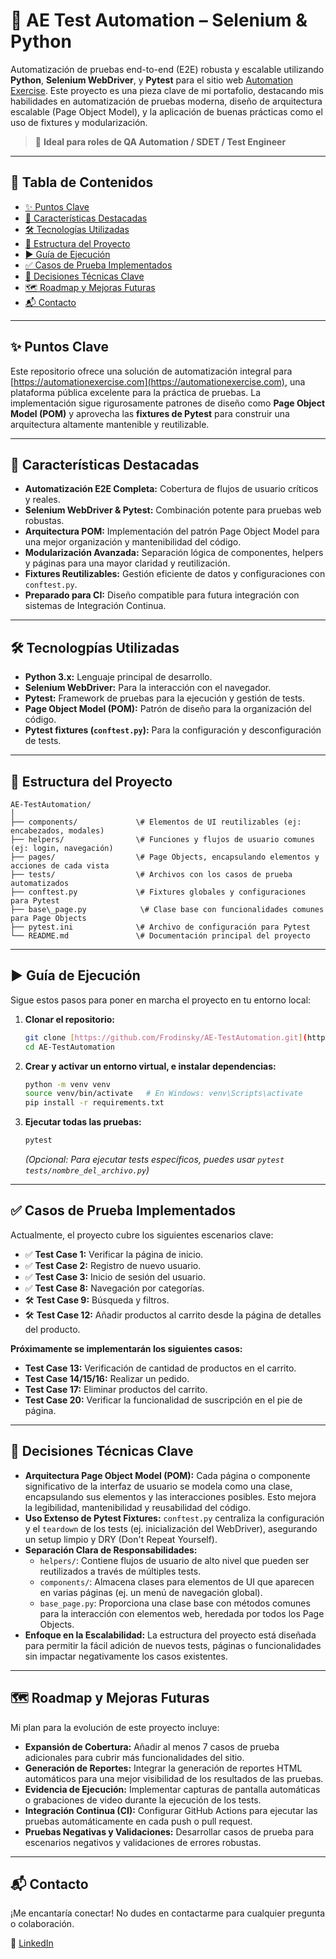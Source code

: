 # 🧪 AE Test Automation – Selenium & Python

Automatización de pruebas end-to-end (E2E) robusta y escalable utilizando **Python**, **Selenium WebDriver**, y **Pytest** para el sitio web [Automation Exercise](https://automationexercise.com). Este proyecto es una pieza clave de mi portafolio, destacando mis habilidades en automatización de pruebas moderna, diseño de arquitectura escalable (Page Object Model), y la aplicación de buenas prácticas como el uso de fixtures y modularización.

> 🎯 **Ideal para roles de QA Automation / SDET / Test Engineer**

---

## 📌 Tabla de Contenidos

- [✨ Puntos Clave](#-puntos-clave)
- [🚀 Características Destacadas](#-características-destacadas)
- [🛠️ Tecnologías Utilizadas](#-tecnologías-utilizadas)
- [📁 Estructura del Proyecto](#-estructura-del-proyecto)
- [▶️ Guía de Ejecución](#-guía-de-ejecución)
- [✅ Casos de Prueba Implementados](#-casos-de-prueba-implementados)
- [🧠 Decisiones Técnicas Clave](#-decisiones-técnicas-clave)
- [🗺️ Roadmap y Mejoras Futuras](#-roadmap-y-mejoras-futuras)
- [📬 Contacto](#-contacto)

---

## ✨ Puntos Clave

Este repositorio ofrece una solución de automatización integral para [https://automationexercise.com](https://automationexercise.com), una plataforma pública excelente para la práctica de pruebas. La implementación sigue rigurosamente patrones de diseño como **Page Object Model (POM)** y aprovecha las **fixtures de Pytest** para construir una arquitectura altamente mantenible y reutilizable.

---

## 🚀 Características Destacadas

* **Automatización E2E Completa:** Cobertura de flujos de usuario críticos y reales.
* **Selenium WebDriver & Pytest:** Combinación potente para pruebas web robustas.
* **Arquitectura POM:** Implementación del patrón Page Object Model para una mejor organización y mantenibilidad del código.
* **Modularización Avanzada:** Separación lógica de componentes, helpers y páginas para una mayor claridad y reutilización.
* **Fixtures Reutilizables:** Gestión eficiente de datos y configuraciones con `conftest.py`.
* **Preparado para CI:** Diseño compatible para futura integración con sistemas de Integración Continua.

---

## 🛠️ Tecnologpías Utilizadas

* **Python 3.x:** Lenguaje principal de desarrollo.
* **Selenium WebDriver:** Para la interacción con el navegador.
* **Pytest:** Framework de pruebas para la ejecución y gestión de tests.
* **Page Object Model (POM):** Patrón de diseño para la organización del código.
* **Pytest fixtures (`conftest.py`):** Para la configuración y desconfiguración de tests.

---

## 📁 Estructura del Proyecto

```
AE-TestAutomation/
│
├── components/             \# Elementos de UI reutilizables (ej: encabezados, modales)
├── helpers/                \# Funciones y flujos de usuario comunes (ej: login, navegación)
├── pages/                  \# Page Objects, encapsulando elementos y acciones de cada vista
├── tests/                  \# Archivos con los casos de prueba automatizados
├── conftest.py             \# Fixtures globales y configuraciones para Pytest
├── base\_page.py            \# Clase base con funcionalidades comunes para Page Objects
├── pytest.ini              \# Archivo de configuración para Pytest
└── README.md               \# Documentación principal del proyecto
````

---

## ▶️ Guía de Ejecución

Sigue estos pasos para poner en marcha el proyecto en tu entorno local:

1.  **Clonar el repositorio:**
    ```bash
    git clone [https://github.com/Frodinsky/AE-TestAutomation.git](https://github.com/Frodinsky/AE-TestAutomation.git)
    cd AE-TestAutomation
    ```

2.  **Crear y activar un entorno virtual, e instalar dependencias:**
    ```bash
    python -m venv venv
    source venv/bin/activate   # En Windows: venv\Scripts\activate
    pip install -r requirements.txt
    ```

3.  **Ejecutar todas las pruebas:**
    ```bash
    pytest
    ```
    *(Opcional: Para ejecutar tests específicos, puedes usar `pytest tests/nombre_del_archivo.py`)*

---

## ✅ Casos de Prueba Implementados

Actualmente, el proyecto cubre los siguientes escenarios clave:

* ✅ **Test Case 1:** Verificar la página de inicio.
* ✅ **Test Case 2:** Registro de nuevo usuario.
* ✅ **Test Case 3:** Inicio de sesión del usuario.
* ✅ **Test Case 8:** Navegación por categorías.
* 🛠️ **Test Case 9:** Búsqueda y filtros.
* 🛠️ **Test Case 12:** Añadir productos al carrito desde la página de detalles del producto.

**Próximamente se implementarán los siguientes casos:**

* **Test Case 13:** Verificación de cantidad de productos en el carrito.
* **Test Case 14/15/16:** Realizar un pedido.
* **Test Case 17:** Eliminar productos del carrito.
* **Test Case 20:** Verificar la funcionalidad de suscripción en el pie de página.

---

## 🧠 Decisiones Técnicas Clave

* **Arquitectura Page Object Model (POM):** Cada página o componente significativo de la interfaz de usuario se modela como una clase, encapsulando sus elementos y las interacciones posibles. Esto mejora la legibilidad, mantenibilidad y reusabilidad del código.
* **Uso Extenso de Pytest Fixtures:** `conftest.py` centraliza la configuración y el `teardown` de los tests (ej. inicialización del WebDriver), asegurando un setup limpio y DRY (Don't Repeat Yourself).
* **Separación Clara de Responsabilidades:**
    * `helpers/`: Contiene flujos de usuario de alto nivel que pueden ser reutilizados a través de múltiples tests.
    * `components/`: Almacena clases para elementos de UI que aparecen en varias páginas (ej. un menú de navegación global).
    * `base_page.py`: Proporciona una clase base con métodos comunes para la interacción con elementos web, heredada por todos los Page Objects.
* **Enfoque en la Escalabilidad:** La estructura del proyecto está diseñada para permitir la fácil adición de nuevos tests, páginas o funcionalidades sin impactar negativamente los casos existentes.

---

## 🗺️ Roadmap y Mejoras Futuras

Mi plan para la evolución de este proyecto incluye:

* **Expansión de Cobertura:** Añadir al menos 7 casos de prueba adicionales para cubrir más funcionalidades del sitio.
* **Generación de Reportes:** Integrar la generación de reportes HTML automáticos para una mejor visibilidad de los resultados de las pruebas.
* **Evidencia de Ejecución:** Implementar capturas de pantalla automáticas o grabaciones de video durante la ejecución de los tests.
* **Integración Continua (CI):** Configurar GitHub Actions para ejecutar las pruebas automáticamente en cada push o pull request.
* **Pruebas Negativas y Validaciones:** Desarrollar casos de prueba para escenarios negativos y validaciones de errores robustas.

---

## 📬 Contacto

¡Me encantaría conectar! No dudes en contactarme para cualquier pregunta o colaboración.

💼 [LinkedIn](https://www.linkedin.com/in/rodolfo-lara-qa-automation/)
